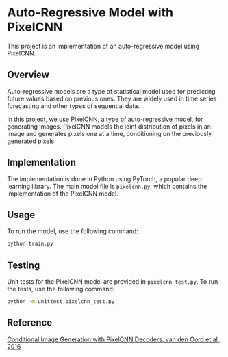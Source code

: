 # Auto-Regressive Model with PixelCNN

This project is an implementation of an auto-regressive model using PixelCNN.

## Overview

Auto-regressive models are a type of statistical model used for predicting future values based on previous ones. They are widely used in time series forecasting and other types of sequential data.

In this project, we use PixelCNN, a type of auto-regressive model, for generating images. PixelCNN models the joint distribution of pixels in an image and generates pixels one at a time, conditioning on the previously generated pixels.

## Implementation

The implementation is done in Python using PyTorch, a popular deep learning library. The main model file is `pixelcnn.py`, which contains the implementation of the PixelCNN model.

## Usage

To run the model, use the following command:

```bash
python train.py
```

## Testing

Unit tests for the PixelCNN model are provided in `pixelcnn_test.py`. To run the tests, use the following command:

```bash
python -m unittest pixelcnn_test.py
```

## Reference
[Conditional Image Generation with PixelCNN Decoders, van den Oord et al., 2016](https://arxiv.org/abs/1606.05328)
